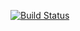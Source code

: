 [![Build Status](https://app.travis-ci.com/tarcCar/clean-react.svg?token=pET3V21X62gM7vLohgJt&branch=master)](https://app.travis-ci.com/tarcCar/clean-react)
